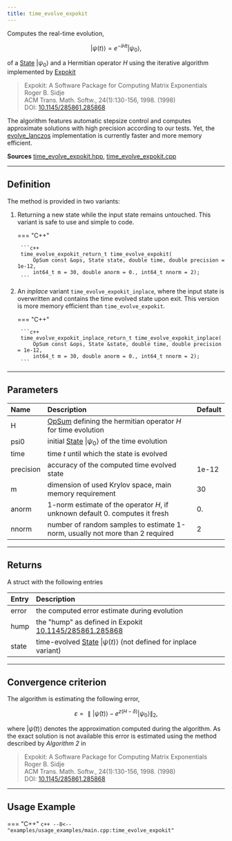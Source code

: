 ```yaml
---
title: time_evolve_expokit
---
```


Computes the real-time evolution, 

$$\vert \psi(t) \rangle = e^{-iHt} \vert \psi_0\rangle,$$ 

of a [State](../states/state.md) $\vert \psi_0 \rangle$ and a Hermitian operator $H$ using the iterative algorithm implemented by [Expokit](https://www.maths.uq.edu.au/expokit/)

> Expokit: A Software Package for Computing Matrix Exponentials<br>
> Roger B. Sidje<br>
> ACM Trans. Math. Softw., 24(1):130-156, 1998. (1998)<br>
> DOI: [10.1145/285861.285868](https://doi.org/10.1145/285861.285868)

The algorithm features automatic stepsize control and computes approximate solutions with high precision according to our tests. Yet, the [evolve_lanczos](evolve_lanczos.md) implementation is currently faster and more memory efficient. 

**Sources** [time_evolve_expokit.hpp](https://github.com/awietek/xdiag/blob/main/xdiag/algorithms/time_evolve_expokit.hpp), [time_evolve_expokit.cpp](https://github.com/awietek/xdiag/blob/main/xdiag/algorithms/time_evolve_expokit.cpp)

---

## Definition

The method is provided in two variants:

1. Returning a new state while the input state remains untouched. This variant is safe to use and simple to code.

	=== "C++"

		```c++
		time_evolve_expokit_return_t time_evolve_expokit(
			OpSum const &ops, State state, double time, double precision = 1e-12,
			int64_t m = 30, double anorm = 0., int64_t nnorm = 2);
		```

2. An *inplace* variant `time_evolve_expokit_inplace`, where the input state is overwritten and contains the time evolved state upon exit. This version is more memory efficient than `time_evolve_expokit`.

	=== "C++"

		```c++
		time_evolve_expokit_inplace_return_t time_evolve_expokit_inplace(
			OpSum const &ops, State &state, double time, double precision = 1e-12,
			int64_t m = 30, double anorm = 0., int64_t nnorm = 2);
		```

---

## Parameters

| Name      | Description                                                                           | Default |
|:----------|:--------------------------------------------------------------------------------------|---------|
| H         | [OpSum](../operators/opsum.md) defining the hermitian operator $H$ for time evolution |         |
| psi0      | initial [State](../states/state.md) $\vert \psi_0 \rangle$ of the time evolution      |         |
| time      | time $t$ until which the state is evolved                                             |         |
| precision | accuracy of the computed time evolved state                                           | 1e-12   |
| m         | dimension of used Krylov space, main memory requirement                               | 30      |
| anorm     | 1-norm estimate of the operator $H$, if unknown default 0. computes it fresh          | 0.      |
| nnorm     | number of random samples to estimate 1-norm, usually not more than 2 required         | 2       |

---

## Returns

A struct with the following entries

| Entry | Description                                                                                       |
|:------|:--------------------------------------------------------------------------------------------------|
| error | the computed error estimate during evolution                                                      |
| hump  | the "hump" as defined in Expokit [10.1145/285861.285868](https://doi.org/10.1145/285861.285868)   |
| state | time-evolved [State](../states/state.md) $\vert \psi(t)\rangle$ (not defined for inplace variant) |

---

## Convergence criterion

The algorithm is estimating the following error,

$$ \varepsilon = \parallel \vert \tilde{\psi}(t)\rangle - e^{z(H - \delta)} \vert \psi_0\rangle \parallel_2, $$

where $\vert \tilde{\psi}(t) \rangle$ denotes the approximation computed during the algorithm. As the exact solution is not available this error is estimated using the method described by *Algorithm 2* in

> Expokit: A Software Package for Computing Matrix Exponentials<br>
> Roger B. Sidje<br>
> ACM Trans. Math. Softw., 24(1):130-156, 1998. (1998)<br>
> DOI: [10.1145/285861.285868](https://doi.org/10.1145/285861.285868)

---

## Usage Example

=== "C++"
	```c++
	--8<-- "examples/usage_examples/main.cpp:time_evolve_expokit"
	```
	
